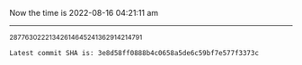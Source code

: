 Now the time is 2022-08-16 04:21:11 am

---

<small>28776302221342614645241362914214791</small>

```txt
Latest commit SHA is: 3e8d58ff0888b4c0658a5de6c59bf7e577f3373c
```
